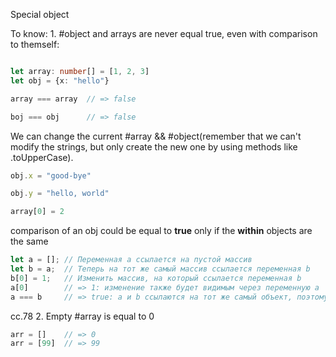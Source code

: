 
Special object 

To know:
	1. #object and arrays are never equal true, even with comparison to themself: 
	
```ts

let array: number[] = [1, 2, 3]
let obj = {x: "hello"}

array === array  // => false

boj === obj      // => false
```
	
We can change the current #array && #object(remember that we can't modify the strings, but only create the new one by using methods like .toUpperCase).
	
```ts
obj.x = "good-bye"

obj.y = "hello, world"

array[0] = 2
```
	
	
comparison of an obj could be equal to **true** only if the **within** objects are the same
	
```ts
let а = []; // Переменная а ссылается на пустой массив
let b = а;  // Теперь на тот же самый массив ссылается переменная b
b[0] = 1;   // Изменить массив, на который ссылается переменная b
а[0]        // => 1: изменение также будет видимым через переменную а
а === b     // => true: а и b ссылаются на тот же самый объект, поэтому они равны
```

cc.78
2.  Empty #array is equal to 0
```ts
arr = []    // => 0
arr = [99]  // => 99
```